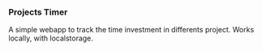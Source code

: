 ### Projects Timer

A simple webapp to track the time investment in differents project. Works locally, with localstorage.